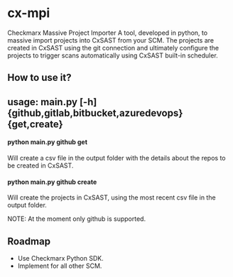 # cx-mpi
Checkmarx Massive Project Importer
A tool, developed in python, to massive import projects into CxSAST from your SCM. The projects are created in CxSAST using the git connection and ultimately configure the projects to trigger scans automatically using CxSAST built-in scheduler.

## How to use it?

usage: main.py [-h] {github,gitlab,bitbucket,azuredevops} {get,create}
---

#### python main.py github get
Will create a csv file in the output folder with the details about the repos to be created in CxSAST.

#### python main.py github create
Will create the projects in CxSAST, using the most recent csv file in the output folder.

NOTE: At the moment only github is supported.

## Roadmap
- Use Checkmarx Python SDK.
- Implement for all other SCM.
